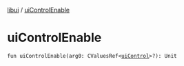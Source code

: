 [libui](README.md) / [uiControlEnable](ui-control-enable.md)

# uiControlEnable

`fun uiControlEnable(arg0: CValuesRef<`[`uiControl`](ui-control/README.md)`>?): Unit`
